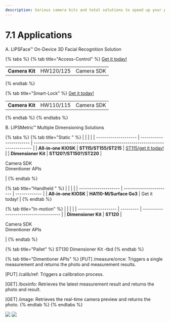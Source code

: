 ```yaml
---
description: Various camera kits and total solutions to speed up your product development.
---
```


# 7.1 Applications

A. LIPSFace™ On-Device 3D Facial Recognition Solution

{% tabs %}
{% tab title="Access-Control" %}
[Get it today!](https://www.lips-hci.com/lipsface-3d-facial-recognition-solution)

|                |           |            |
| -------------- | --------- | ---------- |
| **Camera Kit** | HW120/125 | Camera SDK |
{% endtab %}

{% tab title="Smart-Lock" %}
[Get it today!](https://www.lips-hci.com/lipsface-3d-facial-recognition-solution)

|                |           |            |
| -------------- | --------- | ---------- |
| **Camera Kit** | HW110/115 | Camera SDK |
{% endtab %}
{% endtabs %}

B. LIPSMetric™ Multiple Dimensioning Solutions

{% tabs %}
{% tab title="Static " %}
|                      |                         |                                                                               |
| -------------------- | ----------------------- | ----------------------------------------------------------------------------- |
| **All-in-one KIOSK** | **ST115/ST155/ST215**   | [ST115/get it today!](https://www.lips-hci.com/lipsmetric-static-dimensioner) |
| **Dimensioner Kit**  | **ST120?/ST150?/ST220** | <p>Camera SDK<br>Dimentioner APIs</p>                                         |
{% endtab %}

{% tab title="Handheld " %}
|                      |                         |               |
| -------------------- | ----------------------- | ------------- |
| **All-in-one KIOSK** | **HA110-M/Surface Go3** | Get it today! |
{% endtab %}

{% tab title="In-motion" %}
|                     |           |                                       |
| ------------------- | --------- | ------------------------------------- |
| **Dimensioner Kit** | **ST120** | <p>Camera SDK<br>Dimentioner APIs</p> |
{% endtab %}

{% tab title="Pallet" %}
ST130 Dimensioner Kit -tbd
{% endtab %}

{% tab title="Dimentioner APIs" %}
\[PUT] /measure/once: Triggers a single measurement and returns the photo and measurement results.

\[PUT] /calib/ref: Triggers a calibration process.

\[GET] /boxinfo: Retrieves the latest measurement result and returns the photo and result.

\[GET] /image: Retrieves the real-time camera preview and returns the photo.
{% endtab %}
{% endtabs %}

![](<../.gitbook/assets/global\_camera/image (28).png>) ![](<../.gitbook/assets/global\_camera/image (23).png>)
